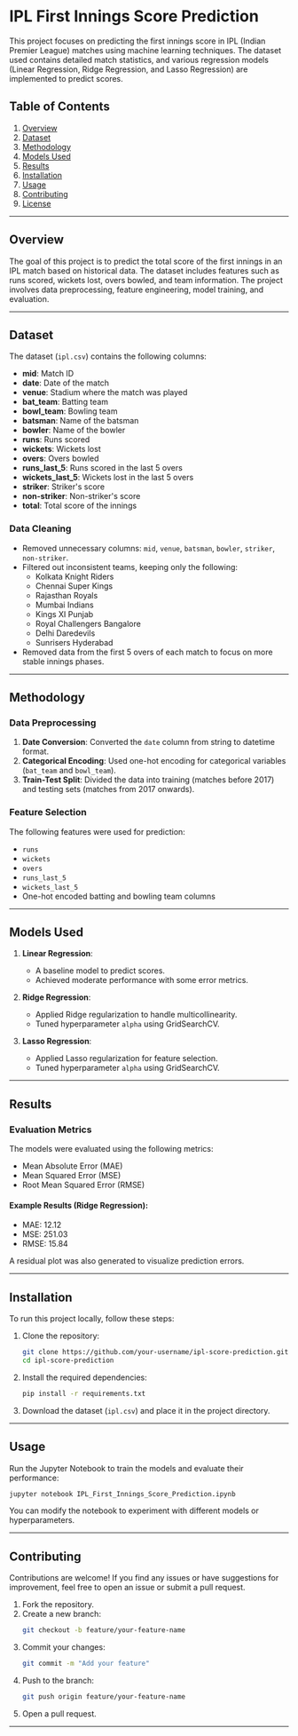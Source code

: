 # IPL First Innings Score Prediction

This project focuses on predicting the first innings score in IPL (Indian Premier League) matches using machine learning techniques. The dataset used contains detailed match statistics, and various regression models (Linear Regression, Ridge Regression, and Lasso Regression) are implemented to predict scores.

## Table of Contents
1. [Overview](#overview)
2. [Dataset](#dataset)
3. [Methodology](#methodology)
4. [Models Used](#models-used)
5. [Results](#results)
6. [Installation](#installation)
7. [Usage](#usage)
8. [Contributing](#contributing)
9. [License](#license)

---

## Overview

The goal of this project is to predict the total score of the first innings in an IPL match based on historical data. The dataset includes features such as runs scored, wickets lost, overs bowled, and team information. The project involves data preprocessing, feature engineering, model training, and evaluation.

---

## Dataset

The dataset (`ipl.csv`) contains the following columns:
- **mid**: Match ID
- **date**: Date of the match
- **venue**: Stadium where the match was played
- **bat_team**: Batting team
- **bowl_team**: Bowling team
- **batsman**: Name of the batsman
- **bowler**: Name of the bowler
- **runs**: Runs scored
- **wickets**: Wickets lost
- **overs**: Overs bowled
- **runs_last_5**: Runs scored in the last 5 overs
- **wickets_last_5**: Wickets lost in the last 5 overs
- **striker**: Striker's score
- **non-striker**: Non-striker's score
- **total**: Total score of the innings

### Data Cleaning
- Removed unnecessary columns: `mid`, `venue`, `batsman`, `bowler`, `striker`, `non-striker`.
- Filtered out inconsistent teams, keeping only the following:
  - Kolkata Knight Riders
  - Chennai Super Kings
  - Rajasthan Royals
  - Mumbai Indians
  - Kings XI Punjab
  - Royal Challengers Bangalore
  - Delhi Daredevils
  - Sunrisers Hyderabad
- Removed data from the first 5 overs of each match to focus on more stable innings phases.

---

## Methodology

### Data Preprocessing
1. **Date Conversion**: Converted the `date` column from string to datetime format.
2. **Categorical Encoding**: Used one-hot encoding for categorical variables (`bat_team` and `bowl_team`).
3. **Train-Test Split**: Divided the data into training (matches before 2017) and testing sets (matches from 2017 onwards).

### Feature Selection
The following features were used for prediction:
- `runs`
- `wickets`
- `overs`
- `runs_last_5`
- `wickets_last_5`
- One-hot encoded batting and bowling team columns

---

## Models Used

1. **Linear Regression**:
   - A baseline model to predict scores.
   - Achieved moderate performance with some error metrics.

2. **Ridge Regression**:
   - Applied Ridge regularization to handle multicollinearity.
   - Tuned hyperparameter `alpha` using GridSearchCV.

3. **Lasso Regression**:
   - Applied Lasso regularization for feature selection.
   - Tuned hyperparameter `alpha` using GridSearchCV.

---

## Results

### Evaluation Metrics
The models were evaluated using the following metrics:
- Mean Absolute Error (MAE)
- Mean Squared Error (MSE)
- Root Mean Squared Error (RMSE)

#### Example Results (Ridge Regression):
- MAE: 12.12
- MSE: 251.03
- RMSE: 15.84

A residual plot was also generated to visualize prediction errors.

---

## Installation

To run this project locally, follow these steps:

1. Clone the repository:
   ```bash
   git clone https://github.com/your-username/ipl-score-prediction.git
   cd ipl-score-prediction
   ```

2. Install the required dependencies:
   ```bash
   pip install -r requirements.txt
   ```

3. Download the dataset (`ipl.csv`) and place it in the project directory.

---

## Usage

Run the Jupyter Notebook to train the models and evaluate their performance:
```bash
jupyter notebook IPL_First_Innings_Score_Prediction.ipynb
```

You can modify the notebook to experiment with different models or hyperparameters.

---

## Contributing

Contributions are welcome! If you find any issues or have suggestions for improvement, feel free to open an issue or submit a pull request.

1. Fork the repository.
2. Create a new branch: 
   ```bash
   git checkout -b feature/your-feature-name
   ```
3. Commit your changes: 
   ```bash
   git commit -m "Add your feature"
   ```
4. Push to the branch: 
   ```bash
   git push origin feature/your-feature-name
   ```
5. Open a pull request.

---
